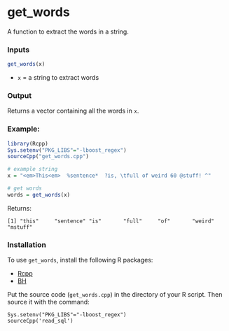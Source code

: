 # get_words

A function to extract the words in a string.

### Inputs

```R
get_words(x)
```

* `x` = a string to extract words



### Output

Returns a vector containing all the words in `x`.


### Example:

```R
library(Rcpp)
Sys.setenv("PKG_LIBS"="-lboost_regex")
sourceCpp("get_words.cpp")

# example string
x = "<em>This<em>  %sentence*  ?is, \tfull of weird 60 @stuff! ^"

# get words
words = get_words(x)

```

Returns:

```
[1] "this"     "sentence" "is"       "full"     "of"       "weird"    "mstuff" 
```



### Installation

To use `get_words`, install the following R packages:
 * [Rcpp](https://cran.r-project.org/web/packages/Rcpp/index.html) 
 * [BH](https://cran.r-project.org/web/packages/BH/index.html) 
 

Put the source code (`get_words.cpp`) in the directory of your R script. 
Then source it with the command:

```
Sys.setenv("PKG_LIBS"="-lboost_regex")
sourceCpp('read_sql')
```

